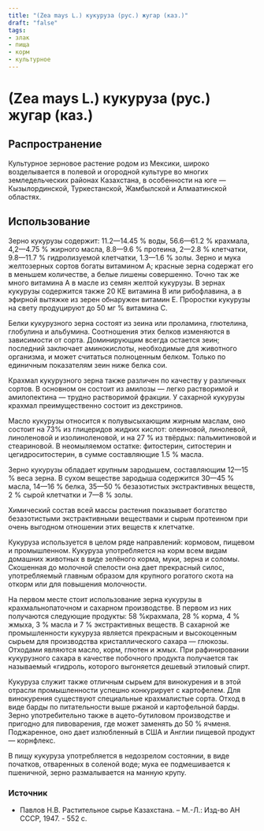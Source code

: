 ```yaml
---
title: "(Zea mays L.) кукуруза (рус.) жугар (каз.)"
draft: "false"
tags:
- злак
- пища
- корм
- культурное
--- 
```

# (Zea mays L.) кукуруза (рус.) жугар (каз.)
## Распространение
Культурное зерновое растение родом из Мексики, широко возделывается в полевой и огородной культуре во многих земледельческих районах Казахстана, в особенности на юге — Кызылординской, Туркестанской, Жамбылской и Алмаатинской областях.
## Использование
Зерно кукурузы содержит: 11.2—14.45 % воды, 56.6—61.2 % крахмала, 4,2—4.75 % жирного масла, 8.8—9.6 % протеина, 2—2.8 % клетчатки, 9.8—11.7 % гидролизуемой клетчатки, 1.3—1.6 % золы. Зерно и мука желтозерных сортов богаты витамином А; красные зерна содержат его в меньшем количестве, а белые лишены совершенно. Точно так же много витамина А в масле из семян желтой кукурузы. В зернах кукурузы содержится также 20 КЕ витамина В или рибофлавина, а в эфирной вытяжке из зерен обнаружен витамин Е. Проростки кукурузы на свету продуцируют до 50 мг % витамина С. 

Белки кукурузного зерна состоят из зеина или проламина, глютелина, глобулина и альбумина. Соотношения этих белков изменяются в зависимости от сорта. Доминирующим всегда остается зеин; последний заключает аминокислоты, необходимые для животного организма, и может считаться полноценным белком. Только по единичным показателям зеин ниже белка сои. 

Крахмал кукурузного зерна также различен по качеству у различных сортов. В основном он состоит из амилозы — легко растворимой и амилопектина — трудно растворимой фракции. У сахарной кукурузы крахмал преимущественно состоит из декстринов. 

Масло кукурузы относится к полувысыхающим жирным маслам, оно состоит на 73% из глицеридов жидких кислот: олеиновой, линолевой, линоленовой и изолиноленовой, и на 27 % из твёрдых: пальмитиновой и стеариновой. В неомыляемом остатке: фитостерин, ситостерин и цегидроситостерин, в сумме составляющие 1.5 % масла. 

Зерно кукурузы обладает крупным зародышем, составляющим 12—15 % веса зерна. В сухом веществе зародыша содержится 30—45 % масла, 14—16 % белка, 35—50 % безазотистых экстрактивных веществ, 2 % сырой клетчатки и 7—8 % золы. 

Химический состав всей массы растения показывает богатство безазотистыми экстрактивными веществами и сырым протеином при очень выгодном отношении этих веществ к клетчатке. 

Кукуруза используется в целом ряде направлений: кормовом, пищевом и промышленном. Кукуруза употребляется на корм всем видам домашних животных в виде зелёного корма, муки, зерна и соломы. Скошенная до молочной спелости она дает прекрасный силос, употребляемый главным образом для крупного рогатого скота на откорм или для повышения молочности. 

На первом месте стоит использование зерна кукурузы в крахмальнопаточном и сахарном производстве. В первом из них получаются следующие продукты: 58 %крахмала, 28 % корма, 4 % жмыха, 3 % масла и 7 % экстрактивных веществ. В сахарной же промышленности кукуруза является прекрасным и высокоценным сырьем для производства кристаллического сахара — глюкозы. Отходами являются масло, корм, глютен и жмых. При рафинировании кукурузного сахара в качестве побочного продукта получается так называемый «гидроль, которого выгоняется дешевый этиловый спирт. 

Кукуруза служит также отличным сырьем для винокурения и в этой отрасли промышленности успешно конкурирует с картофелем. Для винокурения существуют специальные крахмалистые сорта. Отход в виде барды по питательности выше ржаной и картофельной барды. Зерно употребительно также в ацето-бутиловом производстве и пригодно для пивоварения, где может заменять до 50 % ячменя. Поджаренное, оно дает излюбленный в США и Англии пищевой продукт — корнфлекс.

В пищу кукуруза употребляется в недозрелом состоянии, в виде початков, отваренных в соленой воде; мука ее подмешивается к пшеничной, зерно размалывается на манную крупу.  

### Источник
* Павлов Н.В. Растительное сырье Казахстана. – М.-Л.: Изд-во АН СССР, 1947. - 552 с.
